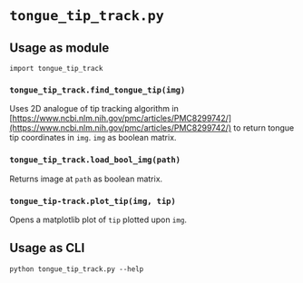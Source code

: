 # `tongue_tip_track.py`

## Usage as module
`import tongue_tip_track`

### `tongue_tip_track.find_tongue_tip(img)`
Uses 2D analogue of tip tracking algorithm in [https://www.ncbi.nlm.nih.gov/pmc/articles/PMC8299742/](https://www.ncbi.nlm.nih.gov/pmc/articles/PMC8299742/) to return tongue tip coordinates in `img`. `img` as boolean matrix.

### `tongue_tip_track.load_bool_img(path)`
Returns image at `path` as boolean matrix.

### `tongue_tip-track.plot_tip(img, tip)`
Opens a matplotlib plot of `tip` plotted upon `img`.

## Usage as CLI
`python tongue_tip_track.py --help`
